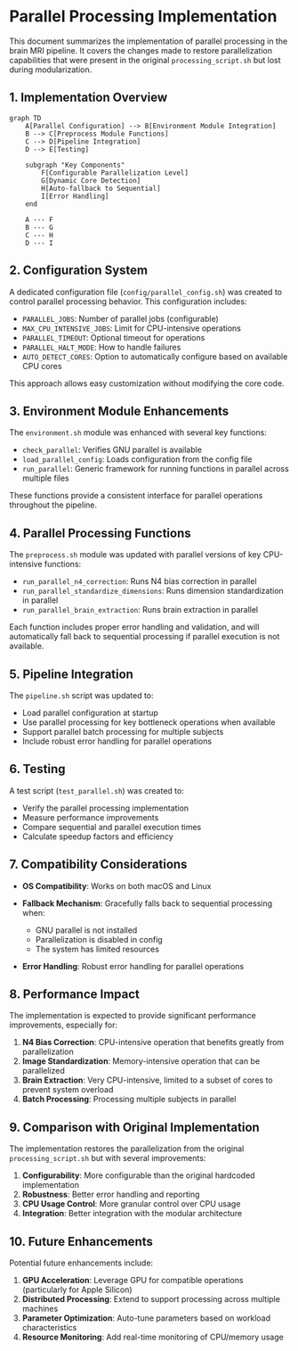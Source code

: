 # Parallel Processing Implementation

This document summarizes the implementation of parallel processing in the brain MRI pipeline. It covers the changes made to restore parallelization capabilities that were present in the original `processing_script.sh` but lost during modularization.

## 1. Implementation Overview

```mermaid
graph TD
    A[Parallel Configuration] --> B[Environment Module Integration]
    B --> C[Preprocess Module Functions]
    C --> D[Pipeline Integration]
    D --> E[Testing]
    
    subgraph "Key Components"
        F[Configurable Parallelization Level]
        G[Dynamic Core Detection]
        H[Auto-fallback to Sequential]
        I[Error Handling]
    end
    
    A --- F
    B --- G
    C --- H
    D --- I
```

## 2. Configuration System

A dedicated configuration file (`config/parallel_config.sh`) was created to control parallel processing behavior. This configuration includes:

- `PARALLEL_JOBS`: Number of parallel jobs (configurable)
- `MAX_CPU_INTENSIVE_JOBS`: Limit for CPU-intensive operations
- `PARALLEL_TIMEOUT`: Optional timeout for operations
- `PARALLEL_HALT_MODE`: How to handle failures
- `AUTO_DETECT_CORES`: Option to automatically configure based on available CPU cores

This approach allows easy customization without modifying the core code.

## 3. Environment Module Enhancements

The `environment.sh` module was enhanced with several key functions:

- `check_parallel`: Verifies GNU parallel is available
- `load_parallel_config`: Loads configuration from the config file
- `run_parallel`: Generic framework for running functions in parallel across multiple files

These functions provide a consistent interface for parallel operations throughout the pipeline.

## 4. Parallel Processing Functions

The `preprocess.sh` module was updated with parallel versions of key CPU-intensive functions:

- `run_parallel_n4_correction`: Runs N4 bias correction in parallel
- `run_parallel_standardize_dimensions`: Runs dimension standardization in parallel
- `run_parallel_brain_extraction`: Runs brain extraction in parallel

Each function includes proper error handling and validation, and will automatically fall back to sequential processing if parallel execution is not available.

## 5. Pipeline Integration

The `pipeline.sh` script was updated to:

- Load parallel configuration at startup
- Use parallel processing for key bottleneck operations when available
- Support parallel batch processing for multiple subjects
- Include robust error handling for parallel operations

## 6. Testing

A test script (`test_parallel.sh`) was created to:

- Verify the parallel processing implementation
- Measure performance improvements
- Compare sequential and parallel execution times
- Calculate speedup factors and efficiency

## 7. Compatibility Considerations

- **OS Compatibility**: Works on both macOS and Linux
- **Fallback Mechanism**: Gracefully falls back to sequential processing when:
  - GNU parallel is not installed
  - Parallelization is disabled in config
  - The system has limited resources
  
- **Error Handling**: Robust error handling for parallel operations

## 8. Performance Impact

The implementation is expected to provide significant performance improvements, especially for:

1. **N4 Bias Correction**: CPU-intensive operation that benefits greatly from parallelization
2. **Image Standardization**: Memory-intensive operation that can be parallelized
3. **Brain Extraction**: Very CPU-intensive, limited to a subset of cores to prevent system overload
4. **Batch Processing**: Processing multiple subjects in parallel

## 9. Comparison with Original Implementation

The implementation restores the parallelization from the original `processing_script.sh` but with several improvements:

1. **Configurability**: More configurable than the original hardcoded implementation
2. **Robustness**: Better error handling and reporting
3. **CPU Usage Control**: More granular control over CPU usage
4. **Integration**: Better integration with the modular architecture

## 10. Future Enhancements

Potential future enhancements include:

1. **GPU Acceleration**: Leverage GPU for compatible operations (particularly for Apple Silicon)
2. **Distributed Processing**: Extend to support processing across multiple machines
3. **Parameter Optimization**: Auto-tune parameters based on workload characteristics
4. **Resource Monitoring**: Add real-time monitoring of CPU/memory usage